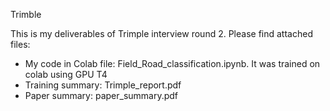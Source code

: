 Trimble

This is my deliverables of Trimple interview round 2.
Please find attached files:
- My code in Colab file: Field_Road_classification.ipynb. It was trained on colab using GPU T4
- Training summary: Trimple_report.pdf
- Paper summary: paper_summary.pdf
